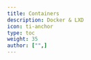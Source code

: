 ```yaml
---
title: Containers
description: Docker & LXD
icon: ti-anchor
type: toc
weight: 35
author: ["",]
---
```


